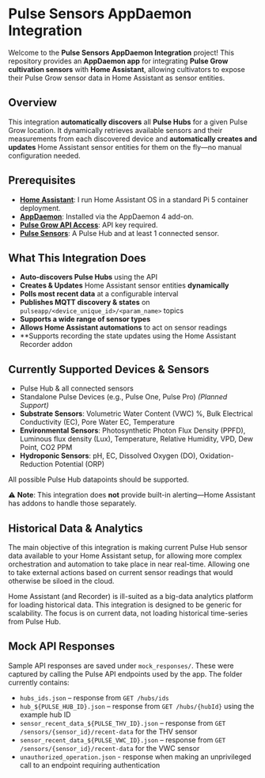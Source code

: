 # Pulse Sensors AppDaemon Integration

Welcome to the **Pulse Sensors AppDaemon Integration** project! This repository provides an **AppDaemon app**
for integrating **Pulse Grow cultivation sensors** with **Home Assistant**, allowing cultivators to expose their
Pulse Grow sensor data in Home Assistant as sensor entities.

## Overview

This integration **automatically discovers** all **Pulse Hubs** for a given Pulse Grow location. It dynamically
retrieves available sensors and their measurements from each discovered device and **automatically creates and
updates** Home Assistant sensor entities for them on the fly—no manual configuration needed.

## Prerequisites

- **[Home Assistant](https://www.home-assistant.io/getting-started/)**: I run Home Assistant OS in a standard Pi 5 container deployment.
- **[AppDaemon](https://community.home-assistant.io/t/home-assistant-community-add-on-appdaemon-4/163259)**: Installed via the AppDaemon 4 add-on.
- **[Pulse Grow API Access](https://api.pulsegrow.com/docs/index.html)**: API key required.
- **[Pulse Sensors](https://pulsegrow.com/collections/everything-hub)**: A Pulse Hub and at least 1 connected sensor.

## What This Integration Does
- **Auto-discovers Pulse Hubs** using the API  
- **Creates & Updates** Home Assistant sensor entities **dynamically**  
- **Polls most recent data** at a configurable interval
- **Publishes MQTT discovery & states** on `pulseapp/<device_unique_id>/<param_name>` topics
- **Supports a wide range of sensor types**
- **Allows Home Assistant automations** to act on sensor readings
- **Supports recording the state updates using the Home Assistant Recorder addon

## Currently Supported Devices & Sensors
- Pulse Hub & all connected sensors  
- Standalone Pulse Devices (e.g., Pulse One, Pulse Pro) *(Planned Support)*  
- **Substrate Sensors**: Volumetric Water Content (VWC) %, Bulk Electrical Conductivity (EC), Pore Water EC, Temperature
- **Environmental Sensors**: Photosynthetic Photon Flux Density (PPFD), Luminous flux density (Lux), Temperature, Relative Humidity, VPD, Dew Point, CO2 PPM 
- **Hydroponic Sensors**: pH, EC, Dissolved Oxygen (DO), Oxidation-Reduction Potential (ORP)

All possible Pulse Hub datapoints should be supported. 

⚠️ **Note**: This integration does **not** provide built-in alerting—Home Assistant has addons to handle those separately.

## Historical Data & Analytics

The main objective of this integration is making current Pulse Hub sensor data available to your Home Assistant
setup, for allowing more complex orchestration and automation to take place in near real-time. Allowing one to take
external actions based on current sensor readings that would otherwise be siloed in the cloud.

Home Assistant (and Recorder) is ill-suited as a big-data analytics platform for loading historical data. This
integration is designed to be generic for scalability. The focus is on current data, not loading historical
time-series from Pulse Hub.

## Mock API Responses
Sample API responses are saved under `mock_responses/`. These were captured by calling the Pulse API endpoints used by
the app. The folder currently contains:

- `hubs_ids.json` – response from `GET /hubs/ids`
- `hub_${PULSE_HUB_ID}.json` – response from `GET /hubs/{hubId}` using the example hub ID
- `sensor_recent_data_${PULSE_THV_ID}.json` – response from `GET /sensors/{sensor_id}/recent-data` for the THV sensor
- `sensor_recent_data_${PULSE_VWC_ID}.json` – response from `GET /sensors/{sensor_id}/recent-data` for the VWC sensor
- `unauthorized_operation.json` - response when making an unprivileged call to an endpoint requiring authentication
